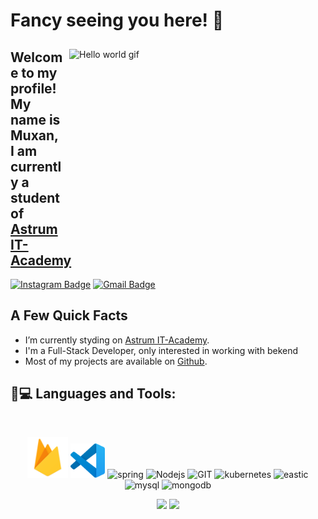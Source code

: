 # Fancy seeing you here! 👋

<img style="margin:10px" align="right" alt="Hello world gif" src="https://camo.githubusercontent.com/e20822b4282c07ffd010cd05f855a6561d3b62358ca9e607e4901288dd748fcb/68747470733a2f2f63646e2e6472696262626c652e636f6d2f75736572732f323133313939332f73637265656e73686f74732f343934383733362f74686f75676874776f726b732d6769665f6472696262626c652e676966" height="300" width="400" />

## Welcome to my profile! My name is Muxan, I am currently a student of [Astrum IT-Academy](https://astrum.uz/uz)



[![Instagram Badge](https://img.shields.io/badge/-Muxan-purple?style=flat&logo=instagram&logoColor=white&link=https://instagram.com/_jessicaalim/)](https://www.instagram.com/__muxan_/)
[![Gmail Badge](https://img.shields.io/badge/-esenbaevmuxan@gmail.com-c14438?style=flat-square&logo=Gmail&logoColor=white&link=mailto:kanna6501@gmail.com)](mailto:esenbaevmuxan@gmail.com)

<h2> A Few Quick Facts</h2>
<ul>
  <li> I’m currently styding on <a href="[https://github.com/Spiderpig86/Cirrus](https://astrum.uz/uz)">Astrum IT-Academy</a>.</li>
  <li> I'm a Full-Stack Developer, only interested in working with bekend</li>
  <li> Most of my projects are available on <a href="https://github.com/Muxan-05">Github</a>.</li>
</ul>

<h2> 🚀💻 Languages and Tools:</h2>
<br />
<p align="left">
<p align="center">
      <img src="https://raw.githubusercontent.com/github/explore/80688e429a7d4ef2fca1e82350fe8e3517d3494d/topics/firebase/firebase.png" alt="java" width="65" height="65"/> 
      <img src="https://raw.githubusercontent.com/github/explore/80688e429a7d4ef2fca1e82350fe8e3517d3494d/topics/visual-studio-code/visual-studio-code.png" alt="python" width="55" height="55"/>
      <img src="https://camo.githubusercontent.com/ca15623aa9e65e45789b5efa102a8abfa063360adb8d05bb9e048fe496c62850/68747470733a2f2f696d672e69636f6e73382e636f6d2f636f6c6f722f34382f3030303030302f6865726f6b752e706e67" alt="spring" width="55" height="55"/>
      <img src="https://www.vectorlogo.zone/logos/nodejs/nodejs-icon.svg" alt="Nodejs" width="55" height="55"/>
      <img src="https://www.vectorlogo.zone/logos/git-scm/git-scm-icon.svg" alt="GIT" width="55" height="55"/> 
      <img src="https://upload.wikimedia.org/wikipedia/commons/1/16/Ruby_on_Rails-logo.png" alt="kubernetes" width="55" height="55"/>
      <img src="https://raw.githubusercontent.com/dereknguyen269/dereknguyen269/master/images/aws.png" alt="eastic" width="55" height="55"/>
      <img src="https://www.vectorlogo.zone/logos/mysql/mysql-icon.svg" alt="mysql" width="45" height="55"/>
      <img src="https://www.vectorlogo.zone/logos/mongodb/mongodb-icon.svg" alt="mongodb" width="45" height="55"/>
</p>
</p>

<p align = "center">
  <img src = "https://github-readme-stats.vercel.app/api?username=pr2tik1&show_icons=true&theme=bear" width = 400>
  <img src = "https://github-readme-streak-stats.herokuapp.com?user=pr2tik1&theme=dark&hide_border=true" width = 400>
</p>
